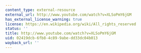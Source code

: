 ```yaml
---
content_type: external-resource
external_url: http://www.youtube.com/watch?v=XLSoPmY6jGM
has_external_license_warning: true
license: https://en.wikipedia.org/wiki/All_rights_reserved
status: ''
title: http://www.youtube.com/watch?v=XLSoPmY6jGM
uid: 02419dcb-6fb8-4c89-9abe-dd33dc04b013
wayback_url: ''
---
```

